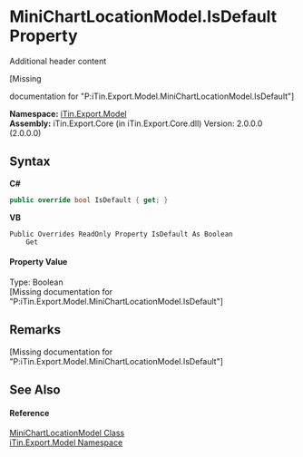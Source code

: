 # MiniChartLocationModel.IsDefault Property 
Additional header content 

\[Missing <summary> documentation for "P:iTin.Export.Model.MiniChartLocationModel.IsDefault"\]

**Namespace:**&nbsp;<a href="N_iTin_Export_Model">iTin.Export.Model</a><br />**Assembly:**&nbsp;iTin.Export.Core (in iTin.Export.Core.dll) Version: 2.0.0.0 (2.0.0.0)

## Syntax

**C#**<br />
``` C#
public override bool IsDefault { get; }
```

**VB**<br />
``` VB
Public Overrides ReadOnly Property IsDefault As Boolean
	Get
```


#### Property Value
Type: Boolean<br />\[Missing <value> documentation for "P:iTin.Export.Model.MiniChartLocationModel.IsDefault"\]

## Remarks
\[Missing <remarks> documentation for "P:iTin.Export.Model.MiniChartLocationModel.IsDefault"\]

## See Also


#### Reference
<a href="T_iTin_Export_Model_MiniChartLocationModel">MiniChartLocationModel Class</a><br /><a href="N_iTin_Export_Model">iTin.Export.Model Namespace</a><br />